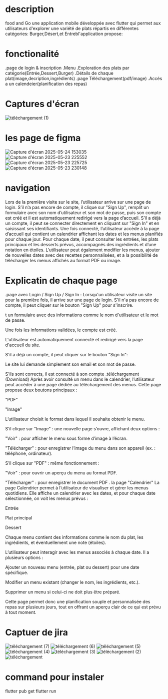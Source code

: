 # description 

food and Go une application mobile développée avec flutter qui permet aux utilisateurs d'explorer une variété de plats répartis en différentes catégories:
Burger,Désert,et Entrebl'application propose:
# fonctionalité
.page de login & inscription
.Menu
.Exploration des plats par catégorie(Entrée,Dessert,Burger)
.Détails de chaque plat(image,decription,ingrédients)
.page Téléchargement(pdf/image)
.Accés a un calendeier(planification des repas)
# Captures d'écran


![téléchargement (1)](https://github.com/user-attachments/assets/d4bd102b-7328-48df-a9c1-0ba101c906ee)
# les page de figma 
![Capture d'écran 2025-05-24 153035](https://github.com/user-attachments/assets/e8e44c9f-e098-47b3-99ea-838a99ecbbfa)
![Capture d'écran 2025-05-23 225552](https://github.com/user-attachments/assets/88aab058-453a-4194-bb0c-442093ff8940)
![Capture d'écran 2025-05-23 225725](https://github.com/user-attachments/assets/4c6dabde-8c31-4327-9364-e8d608c817b6)
![Capture d'écran 2025-05-23 230148](https://github.com/user-attachments/assets/a68336f5-67fc-41fe-9697-1c88536b50c2)
# navigation 
Lors de la première visite sur le site, l’utilisateur arrive sur une page de login. S’il n’a pas encore de compte, il clique sur "Sign Up", remplit un formulaire avec son nom d’utilisateur et son mot de passe, puis son compte est créé et il est automatiquement redirigé vers la page d’accueil. S’il a déjà un compte, il peut se connecter directement en cliquant sur "Sign In" et en saisissant ses identifiants. Une fois connecté, l’utilisateur accède à la page d’accueil qui contient un calendrier affichant les dates et les menus planifiés pour chaque jour. Pour chaque date, il peut consulter les entrées, les plats principaux et les desserts prévus, accompagnés des ingrédients et d’une notation en étoiles. L’utilisateur peut également modifier les menus, ajouter de nouvelles dates avec des recettes personnalisées, et a la possibilité de télécharger les menus affichés au format PDF ou image.
# Explicatin de chaque page
.page avec Login / Sign Up / Sign In :
Lorsqu'un utilisateur visite un site pour la première fois, il arrive sur une page de login.
S'il n'a pas encore de compte, il peut cliquer sur le bouton "Sign Up" pour s'inscrire.


t un formulaire avec des informations comme le nom d'utilisateur et le mot de passe.

Une fois les informations validées, le compte est créé.

L'utilisateur est automatiquement connecté et redirigé vers la page d'accueil du site.

S'il a déjà un compte, il peut cliquer sur le bouton "Sign In":

Le site lui demande simplement son email et son mot de passe.

S'ils sont corrects, il est connecté à son compte
.téléchargement (Download)
Après avoir consulté un menu dans le calendrier, l’utilisateur peut accéder à une page dédiée au téléchargement des menus. Cette page propose deux boutons principaux :

"PDF"

"Image"

L’utilisateur choisit le format dans lequel il souhaite obtenir le menu.

S’il clique sur "Image" : une nouvelle page s’ouvre, affichant deux options :

"Voir" : pour afficher le menu sous forme d’image à l’écran.

"Télécharger" : pour enregistrer l’image du menu dans son appareil (ex. : téléphone, ordinateur).

S’il clique sur "PDF" : même fonctionnement :

"Voir" : pour ouvrir un aperçu du menu au format PDF.

"Télécharger" : pour enregistrer le document PDF
. la page "Calendrier"
La page Calendrier permet à l’utilisateur de visualiser et gérer les menus quotidiens. Elle affiche un calendrier avec les dates, et pour chaque date sélectionnée, on voit les menus prévus :

Entrée

Plat principal

Dessert

Chaque menu contient des informations comme le nom du plat, les ingrédients, et éventuellement une note (étoiles).

L’utilisateur peut interagir avec les menus associés à chaque date. Il a plusieurs options :

Ajouter un nouveau menu (entrée, plat ou dessert) pour une date spécifique.

Modifier un menu existant (changer le nom, les ingrédients, etc.).

Supprimer un menu si celui-ci ne doit plus être préparé.

Cette page permet donc une planification souple et personnalisée des repas sur plusieurs jours, tout en offrant un aperçu clair de ce qui est prévu à tout moment.
# Captuer de jira 
![téléchargement (7)](https://github.com/user-attachments/assets/550d7726-e1a9-4aa2-9720-f5d560651fed)
![téléchargement (6)](https://github.com/user-attachments/assets/7312611a-7435-4288-a5bd-9a5f8f785e6b)
![téléchargement (5)](https://github.com/user-attachments/assets/5ac56798-14ba-4147-bce6-d9cf80028003)
![téléchargement (4)](https://github.com/user-attachments/assets/6149c9cd-1dea-465f-8bc4-b9baacfc1a51)
![téléchargement (3)](https://github.com/user-attachments/assets/5163a260-8c72-4768-a733-caa62c6e20d4)
![téléchargement (2)](https://github.com/user-attachments/assets/52705afb-9843-4fb9-95cb-7f43d51c5b75)
![téléchargement](https://github.com/user-attachments/assets/dd329b1e-8b85-46ab-a630-d7e160ee472f)


# command pour instaler
flutter pub get
flutter run 












